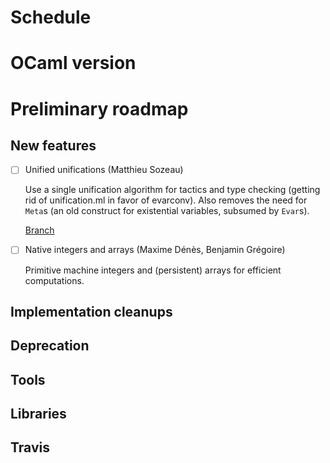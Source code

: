 # Schedule

# OCaml version

# Preliminary roadmap

## New features

- [ ] Unified unifications (Matthieu Sozeau)

  Use a single unification algorithm for tactics and type checking (getting
  rid of unification.ml in favor of evarconv). Also removes the need for `Meta`s
  (an old construct for existential variables, subsumed by `Evar`s).

  [Branch](https://github.com/mattam82/coq/tree/unifall)

- [ ] Native integers and arrays (Maxime Dénès, Benjamin Grégoire)

  Primitive machine integers and (persistent) arrays for efficient computations.

## Implementation cleanups

## Deprecation

## Tools

## Libraries

## Travis
